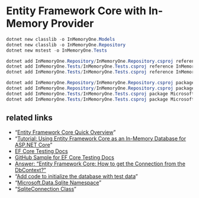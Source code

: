 # Entity Framework Core with In-Memory Provider

```ps1
dotnet new classlib -o InMemoryOne.Models
dotnet new classlib -o InMemoryOne.Repository
dotnet new mstest -o InMemoryOne.Tests

dotnet add InMemoryOne.Repository/InMemoryOne.Repository.csproj reference InMemoryOne.Models/InMemoryOne.Models.csproj
dotnet add InMemoryOne.Tests/InMemoryOne.Tests.csproj reference InMemoryOne.Models/InMemoryOne.Models.csproj
dotnet add InMemoryOne.Tests/InMemoryOne.Tests.csproj reference InMemoryOne.Repository/InMemoryOne.Repository.csproj

dotnet add InMemoryOne.Repository/InMemoryOne.Repository.csproj package Microsoft.EntityFrameworkCore
dotnet add InMemoryOne.Repository/InMemoryOne.Repository.csproj package Microsoft.EntityFrameworkCore.InMemory
dotnet add InMemoryOne.Tests/InMemoryOne.Tests.csproj package Microsoft.EntityFrameworkCore
dotnet add InMemoryOne.Tests/InMemoryOne.Tests.csproj package Microsoft.EntityFrameworkCore.InMemory
```

## related links

* “[Entity Framework Core Quick Overview](https://docs.microsoft.com/en-us/ef/core/)”
* “[Tutorial: Using Entity Framework Core as an In-Memory Database for ASP.NET Core](https://stormpath.com/blog/tutorial-entity-framework-core-in-memory-database-asp-net-core)”
* [EF Core Testing Docs](https://docs.microsoft.com/en-us/ef/core/miscellaneous/testing/)
* [GitHub Sample for EF Core Testing Docs](https://github.com/aspnet/EntityFramework.Docs/tree/master/samples/core/Miscellaneous/Testing)
* [Answer: “Entity Framework Core: How to get the Connection from the DbContext?”](https://stackoverflow.com/a/41936855/22944)
* “[Add code to initialize the database with test data](https://docs.microsoft.com/en-us/aspnet/core/data/ef-mvc/intro#add-code-to-initialize-the-database-with-test-data)”
* “[Microsoft.Data.Sqlite Namespace](https://docs.microsoft.com/en-us/dotnet/api/microsoft.data.sqlite?view=msdata-sqlite-1.1.0)”
* “[SqliteConnection Class](https://docs.microsoft.com/en-us/dotnet/api/microsoft.data.sqlite.sqliteconnection?view=msdata-sqlite-1.1.0)”